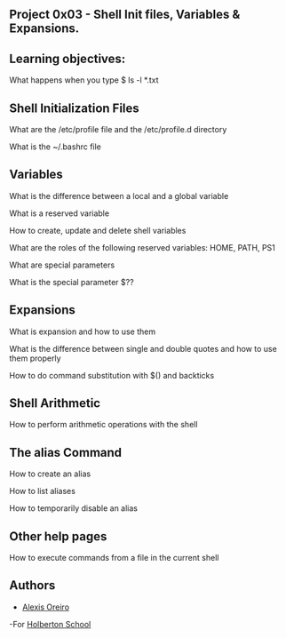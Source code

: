 ## Project 0x03 - Shell Init files, Variables & Expansions.

## Learning objectives:

What happens when you type $ ls -l *.txt

## Shell Initialization Files

What are the /etc/profile file and the /etc/profile.d directory

What is the ~/.bashrc file

## Variables

What is the difference between a local and a global variable

What is a reserved variable

How to create, update and delete shell variables

What are the roles of the following reserved variables: HOME, PATH, PS1

What are special parameters

What is the special parameter $??


## Expansions

What is expansion and how to use them

What is the difference between single and double quotes and how to use them properly

How to do command substitution with $() and backticks

## Shell Arithmetic

How to perform arithmetic operations with the shell

## The alias Command

How to create an alias

How to list aliases

How to temporarily disable an alias

## Other help pages

How to execute commands from a file in the current shell


## Authors 


- [Alexis Oreiro](https://github.com/alexoreiro)


-For [Holberton School](https://www.holbertonschool.com/uy)
